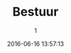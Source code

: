 ---
index: 270
title: "Bestuur"
subtitle: ""
author: 1
date: "2016-06-16 13:57:13"
date_gmt: "2016-06-16 11:57:13"
excerpt: "Stichting ArtKids Foundation is gefundeerd op een team van 3 zeer toegewijde individuen, die de ontwikkeling en verlichting van Afrika in gedachten hebben. Wij zijn het bestuur van stichting ArtKids. Naast het kern-team, werkt Stichting ArtKids Foundation met de lokale gemeenschap in de respectievelijke project locaties-- zo ook in Africa."
content: "<p>Stichting ArtKids Foundation is gefundeerd op een team van 3 zeer toegewijde individuen, die de ontwikkeling en verlichting van Afrika in gedachten hebben. Wij zijn het bestuur van stichting ArtKids. Wij willen ons daarom graag even kort voorstellen zodat u weet met wie u in zee gaat als u besluit om ons te <a href=\"/nl/donaties/\">steunen</a>, met ons <a href=\"/nl/contact\">samen te werken</a>, voor ons te <a href=\"/nl/vacatures/\">werken</a>, of als u een bezoek brengt of een aankoop doet in onze showroom, aan de deur of in een van onze vele andere fondswervingsprojecten.</p>\r\n\r\n    <div class=\"columns is-multiline\">\r\n\r\n      <div class=\"column is-one-third\">\r\n        <div class=\"card is-profile\">\r\n          <div class=\"card-image\">\r\n            <figure class=\"image is-2by1\">\r\n                <div class=\"dcll-bgwrap\" style=\"background-color:#812d06;\"></div><img src=\"data:image/gif;base64,R0lGODlhAQABAIABAIEtBgAAACwAAAAAAQABAAACAkQBADs=\" data-src=\"https://www.artkidsfoundation.org/app/uploads/2017/12/Biblequotes-Facebook-Shared-Image-Rastered-9-343x180.jpg\" alt=\"\" width=\"343\" height=\"180\" class=\"lazyload alignnone size-medium wp-image-4233 dcll-image dcll-placeholder\" />\r\n            </figure>\r\n          </div>\r\n          <div class=\"card-profile-image\">\r\n            <figure class=\"image is-128x128\">\r\n              <img src=\"data:image/gif;base64,R0lGODlhAQABAIABAIF5eQAAACwAAAAAAQABAAACAkQBADs=\" data-src=\"https://www.artkidsfoundation.org/app/uploads/2023/04/chibundu_mmeri_victory.jpg\" alt=\"\" width=\"150\" height=\"150\" class=\"alignnone size-thumbnail wp-image-4041 dcll-image dcll-placeholder\" />\r\n            </figure>\r\n            </figure>\r\n          </div>\r\n          <div class=\"card-content text-center\">\r\n            <p class=\"title is-size-5\">\r\n            Chibundu Mmeri Obioha\r\n            </p>\r\n            <p class=\"subtitle has-text-calm is-size-6\">Director: ArtKids Foundation Africa</p>\r\n          </div>\r\n        </div>\r\n      </div>\r\n\r\n      <div class=\"column is-one-third\">\r\n        <div class=\"card is-profile\">\r\n          <div class=\"card-image\">\r\n            <figure class=\"image is-2by1\">\r\n                <div class=\"dcll-bgwrap\" style=\"background-color:#812d06;\"></div><img src=\"data:image/gif;base64,R0lGODlhAQABAIABAIEtBgAAACwAAAAAAQABAAACAkQBADs=\" data-src=\"https://www.artkidsfoundation.org/app/uploads/2017/12/Biblequotes-Facebook-Shared-Image-Rastered-9-343x180.jpg\" alt=\"\" width=\"343\" height=\"180\" class=\"lazyload alignnone size-medium wp-image-4233 dcll-image dcll-placeholder\" />\r\n            </figure>\r\n          </div>\r\n          <div class=\"card-profile-image\">\r\n            <figure class=\"image is-128x128\">\r\n              <img src=\"data:image/gif;base64,R0lGODlhAQABAIABAIF5eQAAACwAAAAAAQABAAACAkQBADs=\" data-src=\"https://www.artkidsfoundation.org/app/uploads/2023/04/Tamara-Voorn.jpg\" alt=\"\" class=\"alignnone size-thumbnail wp-image-4041 dcll-image dcll-placeholder\" />\r\n            </figure>\r\n            </figure>\r\n          </div>\r\n          <div class=\"card-content text-center\">\r\n            <p class=\"title is-size-5\">\r\n            Tamara Voorn\r\n            </p>\r\n            <p class=\"subtitle has-text-calm is-size-6\">Director of Creativity</p>\r\n          </div>\r\n        </div>\r\n      </div>\r\n\r\n\r\n      <div class=\"column is-one-third\">\r\n        <div class=\"card is-profile\">\r\n          <div class=\"card-image\">\r\n            <figure class=\"image is-2by1\">\r\n                <div class=\"dcll-bgwrap\" style=\"background-color:#812d06;\"></div><img src=\"data:image/gif;base64,R0lGODlhAQABAIABAIEtBgAAACwAAAAAAQABAAACAkQBADs=\" data-src=\"https://www.artkidsfoundation.org/app/uploads/2017/12/Biblequotes-Facebook-Shared-Image-Rastered-9-343x180.jpg\" alt=\"\" width=\"343\" height=\"180\" class=\"lazyload alignnone size-medium wp-image-4233 dcll-image dcll-placeholder\" />\r\n\r\n            </figure>\r\n          </div>\r\n          <div class=\"card-profile-image\">\r\n            <figure class=\"image is-128x128\">\r\n              <img src=\"data:image/gif;base64,R0lGODlhAQABAIABAIF5eQAAACwAAAAAAQABAAACAkQBADs=\" data-src=\"https://www.artkidsfoundation.org/app/uploads/2016/10/bas_profielfoto-150x150.jpg\" alt=\"\" width=\"150\" height=\"150\" class=\"alignnone size-thumbnail wp-image-4041 dcll-image dcll-placeholder\" />\r\n\r\n            </figure>\r\n          </div>\r\n          <div class=\"card-content text-center\">\r\n            <p class=\"title is-size-5\">\r\n            Bastiaan \"Yahemeka\" Bijleveld\r\n            </p>\r\n            <p class=\"subtitle has-text-calm is-size-6\">Chairman/Director of Media</p>\r\n          </div>\r\n          <footer class=\"card-footer\">\r\n            <a class=\"card-footer-item\" href=\"https://www.facebook.com/Basbijleveld\"><i class=\"fa fa-facebook\"> </i></a>\r\n            <a class=\"card-footer-item\" href=\"https://nl.linkedin.com/in/basbijleveld\"><i class=\"fa fa-linkedin\"> </i></a>\r\n            <a class=\"card-footer-item\" href=\"https://www.youtube.com/channel/UC6Kzb3a2xKltZCHdYtHsvcQ\"><i class=\"fa fa-youtube\"> </i></a>\r\n          </footer>\r\n        </div>\r\n      </div>\r\n\r\n    </div>\r\n\r\n    <div class=\"columns is-multiline\">\r\n\r\n      <div class=\"column is-one-third\">\r\n        <div class=\"card is-profile\">\r\n          <div class=\"card-image\">\r\n            <figure class=\"image is-2by1\">\r\n                <div class=\"dcll-bgwrap\" style=\"background-color:#e8c53b;\"></div><img src=\"data:image/gif;base64,R0lGODlhAQABAIABAOjFOwAAACwAAAAAAQABAAACAkQBADs=\" data-src=\"https://www.artkidsfoundation.org/app/uploads/2017/12/Biblequotes-Facebook-Shared-Image-Rastered-3-343x180.jpg\" alt=\"\" width=\"343\" height=\"180\" class=\"lazyload alignnone size-medium wp-image-4227 dcll-image dcll-placeholder\" />\r\n            </figure>\r\n          </div>\r\n          <div class=\"card-profile-image\">\r\n            <figure class=\"image is-128x128\">\r\n                <img src=\"data:image/gif;base64,R0lGODlhAQABAIABALS6qQAAACwAAAAAAQABAAACAkQBADs=\" data-src=\"https://www.artkidsfoundation.org/app/uploads/2018/03/Ezehk-1-7090-150x150.jpg\" alt=\"\" width=\"150\" height=\"150\" class=\"alignnone size-thumbnail wp-image-4634 dcll-image dcll-placeholder\" />\r\n\r\n            </figure>\r\n          </div>\r\n          <div class=\"card-content text-center\">\r\n            <p class=\"title is-size-5\">\r\n            Eze Ezekwesiri EnyinnaYah Obioha\r\n            </p>\r\n            <p class=\"subtitle has-text-calm is-size-6\">Director of Technology/MD: ArtKids Africa</p>\r\n          </div>\r\n          <footer class=\"card-footer\">\r\n            <a class=\"card-footer-item\" href=\"https://www.facebook.com/profile.php?id=100015798102483\"><i class=\"fa fa-facebook\"> </i></a>\r\n            <a class=\"card-footer-item\" href=\"https://www.linkedin.com/pub/engr-obioha-ezekwesiri-ict/2b/ab6/421\"><i class=\"fa fa-linkedin\"> </i></a>\r\n            <a class=\"card-footer-item\" href=\"https://twitter.com/ObiohaEzekwesir\"><i class=\"fa fa-twitter\"> </i></a>\r\n          </footer>\r\n        </div>\r\n      </div>\r\n      <div class=\"column is-one-third\">\r\n        <div class=\"card is-profile\">\r\n          <div class=\"card-image\">\r\n            <figure class=\"image is-2by1\">\r\n                <div class=\"dcll-bgwrap\" style=\"background-color:#779aa8;\"></div><img src=\"data:image/gif;base64,R0lGODlhAQABAIABAHeaqAAAACwAAAAAAQABAAACAkQBADs=\" data-src=\"https://www.artkidsfoundation.org/app/uploads/2017/12/Biblequotes-Facebook-Shared-Image-Rastered-343x180.jpg\" alt=\"\" width=\"343\" height=\"180\" class=\"lazyload alignnone size-medium wp-image-4225 dcll-image dcll-placeholder\" />\r\n\r\n            </figure>\r\n\r\n          </div>\r\n          <div class=\"card-profile-image\">\r\n            <figure class=\"image is-128x128\">\r\n\r\n                <img src=\"data:image/gif;base64,R0lGODlhAQABAIABAKmWjQAAACwAAAAAAQABAAACAkQBADs=\" data-src=\"https://www.artkidsfoundation.org/app/uploads/2016/10/ezri_profielfoto-150x150.jpg\" alt=\"\" width=\"150\" height=\"150\" class=\"alignnone size-thumbnail wp-image-4045 dcll-image dcll-placeholder\" />\r\n\r\n\r\n            </figure>\r\n          </div>\r\n          <div class=\"card-content text-center\">\r\n            <p class=\"title is-size-5\">\r\n              Ezri \"Zerubabel\" Daniel Jakobs\r\n            </p>\r\n            <p class=\"subtitle has-text-calm is-size-6\">Secretary/Director of Internet Solutions</p>\r\n          </div>\r\n          <footer class=\"card-footer\">\r\n            <a class=\"card-footer-item\" href=\"https://www.facebook.com/ezriharmusial\"><i class=\"fa fa-facebook\"> </i></a>\r\n            <a class=\"card-footer-item\" href=\"https://nl.linkedin.com/in/ezri-harmusial-b37bb028\"><i class=\"fa fa-linkedin\"> </i></a>\r\n            <a class=\"card-footer-item\" href=\"https://twitter.com/ezriharmusial\"><i class=\"fa fa-twitter\"> </i></a>\r\n          </footer>\r\n        </div>\r\n      </div>\r\n    </div>\r\n\r\n<p>Naast het kern-team, werkt Stichting ArtKids Foundation met de lokale gemeenschap in de respectievelijke project locaties-- zo ook in Africa.</p>\r\n\r\n<hr />\r\n<h2 class=\"subtitle has-text-grey\">Wilt u ons beter leren kennen? <small class=\"has-text-calm is-size-4\">dat kan</small></h2>\r\n<p>Neem dan even <a href=\"/nl/contact\">contact</a> met ons op voor een afspraak! Wij ontvangen u graag op voor een bakje koffie of een goed gesprek. Uiteraard zullen wij proberen om wat van onze merchandise aan u te verkopen, want het voorziet ook ons in een gedeelte van ons levensonderhoud.</p>\r\n"
status: "publish"
comment_status: "closed"
name: "bestuur"
modified: "2023-04-18 20:10:14"
modified_gmt: "2023-04-18 18:10:14"
content_filtered: ""
parent: 0
guid: "//www.artkidsfoundation.org/?page_id=270"
type: "page"
comment_count: 0
categories: []
tags: []
---